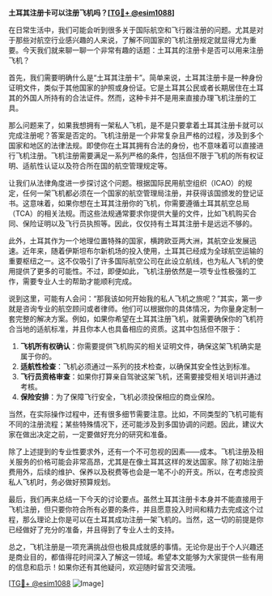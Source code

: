 **土耳其注册卡可以注册飞机吗？[[TG💪+ @esim1088](https://t.me/s/esim1088)]**

在日常生活中，我们可能会听到很多关于国际航空和飞行器注册的问题。尤其是对于那些对航空行业感兴趣的人来说，了解不同国家的飞机注册规定就显得尤为重要。今天我们就来聊一聊一个非常有趣的话题：土耳其的注册卡是否可以用来注册飞机？

首先，我们需要明确什么是“土耳其注册卡”。简单来说，土耳其注册卡是一种身份证明文件，类似于其他国家的护照或身份证。它是土耳其公民或者长期居住在土耳其的外国人所持有的合法证件。然而，这种卡并不是用来直接办理飞机注册的工具。

那么问题来了，如果我想拥有一架私人飞机，是不是只要拿着土耳其注册卡就可以完成注册呢？答案是否定的。飞机注册是一个非常复杂且严格的过程，涉及到多个国家和地区的法律法规。即使你在土耳其拥有合法的身份，也不意味着可以直接进行飞机注册。飞机注册需要满足一系列严格的条件，包括但不限于飞机的所有权证明、适航性认证以及符合所在国的航空管理规定等。

让我们从法律角度进一步探讨这个问题。根据国际民用航空组织（ICAO）的规定，任何一架飞机都必须在一个国家的航空管理局注册，并获得该国颁发的登记证书。这意味着，如果你想在土耳其注册你的飞机，你需要遵循土耳其航空总局（TCA）的相关法规。而这些法规通常要求你提供大量的文件，比如飞机购买合同、保险证明以及飞行员执照等。因此，仅仅持有土耳其注册卡是远远不够的。

此外，土耳其作为一个地理位置特殊的国家，横跨欧亚两大洲，其航空业发展迅速。近年来，随着伊斯坦布尔新机场的投入使用，土耳其已经成为全球航空运输的重要枢纽之一。这不仅吸引了许多国际航空公司在此设立航线，也为私人飞机的使用提供了更多的可能性。不过，即便如此，飞机注册依然是一项专业性极强的工作，需要专业人士的帮助才能顺利完成。

说到这里，可能有人会问：“那我该如何开始我的私人飞机之旅呢？”其实，第一步就是咨询专业的航空顾问或者律师。他们可以根据你的具体情况，为你量身定制一套完整的解决方案。例如，如果你希望在土耳其注册飞机，就需要确保你的飞机符合当地的适航标准，并且你本人也具备相应的资质。这其中包括但不限于：

1. **飞机所有权确认**：你需要提供飞机购买的相关证明文件，确保这架飞机确实是属于你的。
2. **适航性检查**：飞机必须通过一系列的技术检查，以确保其安全性达到标准。
3. **飞行员资格审查**：如果你打算亲自驾驶这架飞机，还需要接受相关培训并通过考核。
4. **保险安排**：为了保障飞行安全，飞机必须投保相应的商业保险。

当然，在实际操作过程中，还有很多细节需要注意。比如，不同类型的飞机可能有不同的注册流程；某些特殊情况下，还可能涉及到多国协调的问题。因此，建议大家在做出决定之前，一定要做好充分的研究和准备。

除了上述提到的专业性要求外，还有一个不可忽视的因素——成本。飞机注册及相关服务的价格可能会非常高昂，尤其是在像土耳其这样的发达国家。除了初始注册费用外，后续的维护、保养以及税费等也会是一笔不小的开支。所以，在考虑投资私人飞机时，务必做好预算规划。

最后，我们再来总结一下今天的讨论要点。虽然土耳其注册卡本身并不能直接用于飞机注册，但只要你符合所有必要的条件，并且愿意投入时间和精力去完成这个过程，那么理论上你是可以在土耳其成功注册一架飞机的。当然，这一切的前提是你已经做好了充分的准备，并且得到了专业人士的支持。

总之，飞机注册是一项充满挑战但也极具成就感的事情。无论你是出于个人兴趣还是商业目的，都值得花时间深入了解这一领域。希望本文能够为大家提供一些有用的信息和启示！如果你还有其他疑问，欢迎随时留言交流哦。

[[TG💪+ @esim1088](https://t.me/s/esim1088) ![Image](https://i.postimg.cc/4NQfJmqS/Snipaste-2025-05-13-00-14-12.png)]